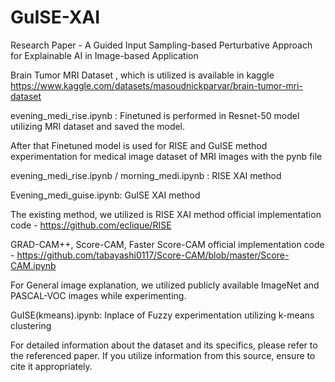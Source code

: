 # GuISE-XAI
Research Paper - A Guided Input Sampling-based Perturbative Approach for Explainable AI in Image-based Application

Brain Tumor MRI Dataset , which is utilized is available in kaggle https://www.kaggle.com/datasets/masoudnickparvar/brain-tumor-mri-dataset

evening_medi_rise.ipynb : Finetuned is performed in Resnet-50 model utilizing MRI dataset and saved the model.

After that Finetuned model is used for RISE and GuISE method experimentation for medical image dataset of MRI images with the pynb file 

evening_medi_rise.ipynb / morning_medi.ipynb : RISE XAI method

Evening_medi_guise.ipynb: GuISE XAI method

The existing method, we utilized is 
RISE XAI method official implementation code - https://github.com/eclique/RISE

GRAD-CAM++, Score-CAM, Faster Score-CAM official implementation code - https://github.com/tabayashi0117/Score-CAM/blob/master/Score-CAM.ipynb

For General image explanation, we utilized publicly available ImageNet and PASCAL-VOC images while experimenting.

GuISE(kmeans).ipynb: Inplace of Fuzzy experimentation utilizing k-means clustering 

For detailed information about the dataset and its specifics, please refer to the referenced paper. If you utilize information from this source, ensure to cite it appropriately.


